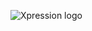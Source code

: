 ![Xpression logo](https://media.giphy.com/headers/2020-10-14-45-1602704700/ALL_THE_HALLOWEEN_BANNER_HP.gif)
